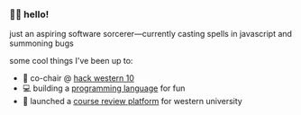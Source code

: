 ### 👋👋 hello!

just an aspiring software sorcerer—currently casting spells in javascript and summoning bugs

some cool things I've been up to:
- 💜 co-chair @ [hack western 10](https://github.com/hackwestern/hackwestern)
- 💻 building a [programming language](https://github.com/MaazSiddiqi/zlang) for fun
- 🚀 launched a [course review platform](https://github.com/Western-Rank/western-rank) for western university

<!--
**MaazSiddiqi/MaazSiddiqi** is a ✨ _special_ ✨ repository because its `README.md` (this file) appears on your GitHub profile.

Here are some ideas to get you started:

- 🔭 I’m currently working on ...
- 🌱 I’m currently learning ...
- 👯 I’m looking to collaborate on ...
- 🤔 I’m looking for help with ...
- 💬 Ask me about ...
- 📫 How to reach me: ...
- 😄 Pronouns: ...
- ⚡ Fun fact: ...
-->
